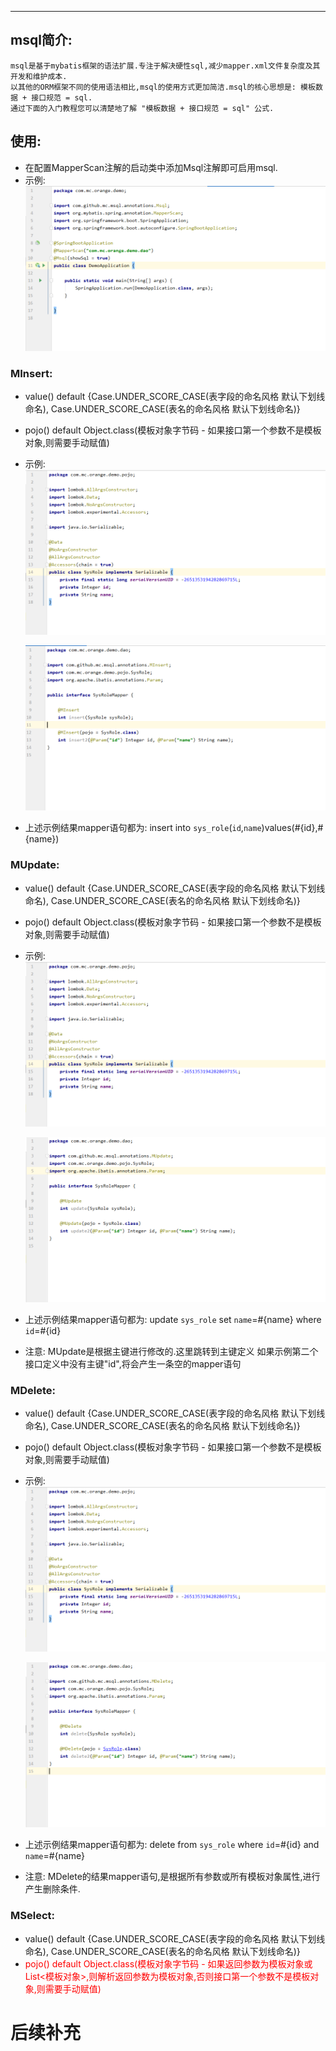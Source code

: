 ***

## **msql简介:**

    msql是基于mybatis框架的语法扩展.专注于解决硬性sql,减少mapper.xml文件复杂度及其开发和维护成本.
    以其他的ORM框架不同的使用语法相比,msql的使用方式更加简洁.msql的核心思想是: 模板数据 + 接口规范 = sql.
    通过下面的入门教程您可以清楚地了解 "模板数据 + 接口规范 = sql" 公式.


## **使用:**

  * 在配置MapperScan注解的启动类中添加Msql注解即可启用msql.
  * 示例:
    ![image](./images/20190808014446.png)


### MInsert:
  * value() default {Case.UNDER_SCORE_CASE(表字段的命名风格 默认下划线命名), Case.UNDER_SCORE_CASE(表名的命名风格 默认下划线命名)}
  * pojo() default Object.class(模板对象字节码 - 如果接口第一个参数不是模板对象,则需要手动赋值)
  * 示例:
    ![image](./images/20190808023855.png)

    ![image](./images/20190808024026.png)
  * 上述示例结果mapper语句都为: insert into `sys_role`(`id`,`name`)values(#{id},#{name})


### MUpdate:
  * value() default {Case.UNDER_SCORE_CASE(表字段的命名风格 默认下划线命名), Case.UNDER_SCORE_CASE(表名的命名风格 默认下划线命名)}
  * pojo() default Object.class(模板对象字节码 - 如果接口第一个参数不是模板对象,则需要手动赋值)
  * 示例:
    ![image](./images/20190808023855.png)

    ![image](./images/20190808105417.png)
  * 上述示例结果mapper语句都为: update `sys_role` set `name`=#{name} where `id`=#{id}
  * 注意: MUpdate是根据主键进行修改的.这里跳转到主键定义 如果示例第二个接口定义中没有主键"id",将会产生一条空的mapper语句


### MDelete:

  * value() default {Case.UNDER_SCORE_CASE(表字段的命名风格 默认下划线命名), Case.UNDER_SCORE_CASE(表名的命名风格 默认下划线命名)}
  * pojo() default Object.class(模板对象字节码 - 如果接口第一个参数不是模板对象,则需要手动赋值)
  * 示例:
    ![image](./images/20190808023855.png)

    ![image](./images/20190808111258.png)
  * 上述示例结果mapper语句都为: delete from `sys_role` where `id`=#{id} and `name`=#{name}
  * 注意: MDelete的结果mapper语句,是根据所有参数或所有模板对象属性,进行产生删除条件.


### MSelect:

  * value() default {Case.UNDER_SCORE_CASE(表字段的命名风格 默认下划线命名), Case.UNDER_SCORE_CASE(表名的命名风格 默认下划线命名)}
  * <label style="color:red">pojo() default Object.class(模板对象字节码 - 如果返回参数为模板对象或List<模板对象>,则解析返回参数为模板对象,否则接口第一个参数不是模板对象,则需要手动赋值)</label>


# 后续补充
